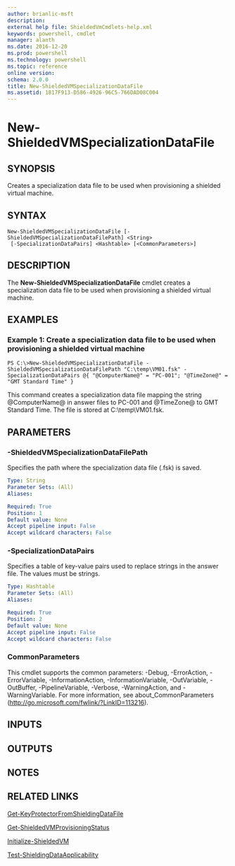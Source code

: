 ```yaml
---
author: brianlic-msft
description: 
external help file: ShieldedVmCmdlets-help.xml
keywords: powershell, cmdlet
manager: alanth
ms.date: 2016-12-20
ms.prod: powershell
ms.technology: powershell
ms.topic: reference
online version: 
schema: 2.0.0
title: New-ShieldedVMSpecializationDataFile
ms.assetid: 1817F913-D586-4926-96C5-766DAD08C004
---
```


# New-ShieldedVMSpecializationDataFile

## SYNOPSIS
Creates a specialization data file to be used when provisioning a shielded virtual machine.

## SYNTAX

```
New-ShieldedVMSpecializationDataFile [-ShieldedVMSpecializationDataFilePath] <String>
 [-SpecializationDataPairs] <Hashtable> [<CommonParameters>]
```

## DESCRIPTION
The **New-ShieldedVMSpecializationDataFile** cmdlet creates a specialization data file to be used when provisioning a shielded virtual machine.

## EXAMPLES

### Example 1: Create a specialization data file to be used when provisioning a shielded virtual machine
```
PS C:\>New-ShieldedVMSpecializationDataFile -ShieldedVMSpecializationDataFilePath "C:\temp\VM01.fsk" -SpecializationDataPairs @{ "@ComputerName@" = "PC-001"; "@TimeZone@" = "GMT Standard Time" }
```

This command creates a specialization data file mapping the string @ComputerName@ in answer files to PC-001 and @TimeZone@ to GMT Standard Time.
The file is stored at C:\temp\VM01.fsk.

## PARAMETERS

### -ShieldedVMSpecializationDataFilePath
Specifies the path where the specialization data file (.fsk) is saved.

```yaml
Type: String
Parameter Sets: (All)
Aliases: 

Required: True
Position: 1
Default value: None
Accept pipeline input: False
Accept wildcard characters: False
```

### -SpecializationDataPairs
Specifies a table of key-value pairs used to replace strings in the answer file.
The values must be strings.

```yaml
Type: Hashtable
Parameter Sets: (All)
Aliases: 

Required: True
Position: 2
Default value: None
Accept pipeline input: False
Accept wildcard characters: False
```

### CommonParameters
This cmdlet supports the common parameters: -Debug, -ErrorAction, -ErrorVariable, -InformationAction, -InformationVariable, -OutVariable, -OutBuffer, -PipelineVariable, -Verbose, -WarningAction, and -WarningVariable. For more information, see about_CommonParameters (http://go.microsoft.com/fwlink/?LinkID=113216).

## INPUTS

## OUTPUTS

## NOTES

## RELATED LINKS

[Get-KeyProtectorFromShieldingDataFile](./Get-KeyProtectorFromShieldingDataFile.md)

[Get-ShieldedVMProvisioningStatus](./Get-ShieldedVMProvisioningStatus.md)

[Initialize-ShieldedVM](./Initialize-ShieldedVM.md)

[Test-ShieldingDataApplicability](./Test-ShieldingDataApplicability.md)


